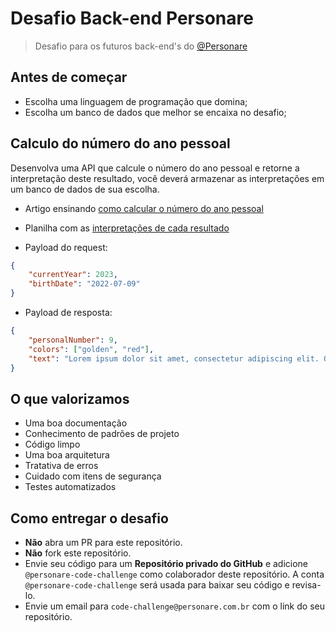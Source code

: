 # Desafio Back-end Personare
> Desafio para os futuros back-end's do [@Personare](https://github.com/Personare)

## Antes de começar
* Escolha uma linguagem de programação que domina;
* Escolha um banco de dados que melhor se encaixa no desafio;

## Calculo do número do ano pessoal
Desenvolva uma API que calcule o número do ano pessoal e retorne a interpretação deste resultado, você deverá armazenar as interpretações em um banco de dados de sua escolha.
* Artigo ensinando [como calcular o número do ano pessoal](https://www.personare.com.br/conteudo/como-calcular-ano-pessoal-m6523)
* Planilha com as [interpretações de cada resultado](https://docs.google.com/spreadsheets/d/1rC3mrC3XR_PX46Cvqs2zj5-zb13vHKrO-iD-ye80kFA/edit?usp=sharing)

* Payload do request:
```json
{
    "currentYear": 2023,
    "birthDate": "2022-07-09"
}
```

* Payload de resposta:
```json
{
    "personalNumber": 9,
    "colors": ["golden", "red"],
    "text": "Lorem ipsum dolor sit amet, consectetur adipiscing elit. Quisque eleifend tellus volutpat mauris molestie, non tincidunt arcu ornare. Etiam fermentum nisl eu lobortis ornare. Nunc ligula ipsum, hendrerit sed felis vitae, euismod blandit risus. Nullam consequat viverra mauris, quis bibendum urna suscipit nec. Nam imperdiet mattis sapien mollis iaculis. Nunc tempor pulvinar vestibulum. Quisque vulputate, sem in hendrerit consequat, mi tortor commodo lorem, nec tincidunt magna ex id libero. Phasellus ut ante arcu. Nam a consectetur lacus, ut consectetur dolor."
}
```

## O que valorizamos
* Uma boa documentação
* Conhecimento de padrões de projeto
* Código limpo
* Uma boa arquitetura
* Tratativa de erros
* Cuidado com itens de segurança
* Testes automatizados

## Como entregar o desafio
* **Não** abra um PR para este repositório.
* **Não** fork este repositório.
* Envie seu código para um **Repositório privado do GitHub** e adicione `@personare-code-challenge` como colaborador deste repositório. A conta `@personare-code-challenge` será usada para baixar seu código e revisa-lo.
* Envie um email para `code-challenge@personare.com.br` com o link do seu repositório.
